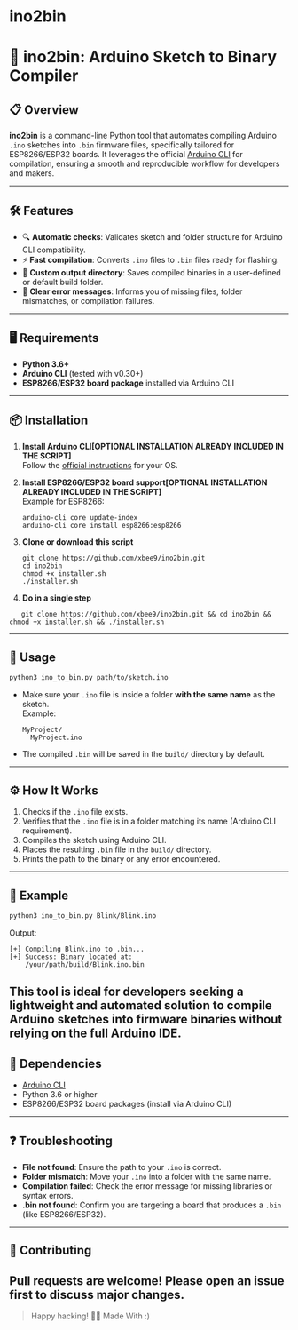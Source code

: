 # ino2bin
# 🚀 ino2bin: Arduino Sketch to Binary Compiler

## 📋 Overview

**ino2bin** is a command-line Python tool that automates compiling Arduino `.ino` sketches into `.bin` firmware files, specifically tailored for ESP8266/ESP32 boards. It leverages the official [Arduino CLI](https://arduino.github.io/arduino-cli/latest/) for compilation, ensuring a smooth and reproducible workflow for developers and makers.

---

## 🛠️ Features

- 🔍 **Automatic checks**: Validates sketch and folder structure for Arduino CLI compatibility.
- ⚡ **Fast compilation**: Converts `.ino` files to `.bin` files ready for flashing.
- 📂 **Custom output directory**: Saves compiled binaries in a user-defined or default build folder.
- 🛑 **Clear error messages**: Informs you of missing files, folder mismatches, or compilation failures.

---

## 🖥️ Requirements

- **Python 3.6+**
- **Arduino CLI** (tested with v0.30+)
- **ESP8266/ESP32 board package** installed via Arduino CLI

---

## 📦 Installation

1. **Install Arduino CLI[OPTIONAL INSTALLATION ALREADY INCLUDED IN THE SCRIPT]**  
   Follow the [official instructions](https://arduino.github.io/arduino-cli/latest/installation/) for your OS.

2. **Install ESP8266/ESP32 board support[OPTIONAL INSTALLATION ALREADY INCLUDED IN THE SCRIPT]**  
   Example for ESP8266:
   ```
   arduino-cli core update-index
   arduino-cli core install esp8266:esp8266
   ```

3. **Clone or download this script**  
   ```
   git clone https://github.com/xbee9/ino2bin.git
   cd ino2bin
   chmod +x installer.sh
   ./installer.sh
   ```
4. **Do in a single step**
```
   git clone https://github.com/xbee9/ino2bin.git && cd ino2bin && chmod +x installer.sh && ./installer.sh
```
---

## 🚚 Usage

```bash
python3 ino_to_bin.py path/to/sketch.ino
```

- Make sure your `.ino` file is inside a folder **with the same name** as the sketch.  
  Example:  
  ```
  MyProject/
    MyProject.ino
  ```

- The compiled `.bin` will be saved in the `build/` directory by default.

---

## ⚙️ How It Works

1. Checks if the `.ino` file exists.
2. Verifies that the `.ino` file is in a folder matching its name (Arduino CLI requirement).
3. Compiles the sketch using Arduino CLI.
4. Places the resulting `.bin` file in the `build/` directory.
5. Prints the path to the binary or any error encountered.

---

## 🧰 Example

```bash
python3 ino_to_bin.py Blink/Blink.ino
```
Output:
```
[+] Compiling Blink.ino to .bin...
[+] Success: Binary located at:
    /your/path/build/Blink.ino.bin
```
This tool is ideal for developers seeking a lightweight and automated solution to compile Arduino sketches into firmware binaries without relying on the full Arduino IDE.
---
## 📝 Dependencies
- [Arduino CLI](https://arduino.github.io/arduino-cli/latest/)
- Python 3.6 or higher
- ESP8266/ESP32 board packages (install via Arduino CLI)
---
## ❓ Troubleshooting
- **File not found**: Ensure the path to your `.ino` is correct.
- **Folder mismatch**: Move your `.ino` into a folder with the same name.
- **Compilation failed**: Check the error message for missing libraries or syntax errors.
- **.bin not found**: Confirm you are targeting a board that produces a `.bin` (like ESP8266/ESP32).
---
## 🤝 Contributing
Pull requests are welcome! Please open an issue first to discuss major changes.
---
> Happy hacking! 🤖✨
> Made With :)

